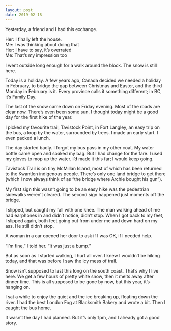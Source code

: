 ```yaml
---
layout: post
date: 2019-02-18
---
```


Yesterday, a friend and I had this exchange. 

Her: I finally left the house.  
Me: I was thinking about doing that  
Her: I have to say, it’s overrated  
Me: That’s my impression too  

I went outside long enough for a walk around the block. The snow is still here. 

Today is a holiday. A few years ago, Canada decided we needed a holiday in February, to bridge the gap between Christmas and Easter, and the third Monday in February is it. Every province calls it something different; in BC, it’s Family Day. 

The last of the snow came down on Friday evening. Most of the roads are clear now. There’s even been some sun. I thought today might be a good day for the first hike of the year. 

I picked my favourite trail, Tavistock Point, in Fort Langley, an easy trip on the bus, a loop by the water, surrounded by trees. I made an early start. I even packed a lunch. 

The day started badly. I forgot my bus pass in my other coat. My water bottle came open and soaked my bag. But I had change for the fare. I used my gloves to mop up the water. I’d made it this far; I would keep going. 

Tavistock Trail is on tiny McMillan Island, most of which has been returned to the Kwantlen indigenous people. There’s only one land bridge to get there (which I now always think of as “the bridge where Archie bought his gun”). 

My first sign this wasn’t going to be an easy hike was the pedestrian sidewalks weren’t cleared. The second sign happened just moments off the bridge. 

I slipped, but caught my fall with one knee. The man walking ahead of me had earphones in and didn’t notice, didn’t stop. When I got back to my feet, I slipped again, both feet going out from under me and down hard on my ass. He still didn’t stop. 

A woman in a car opened her door to ask if I was OK, if I needed help. 

“I’m fine,” I told her. “It was just a bump.”

But as soon as I started walking, I hurt all over. I knew I wouldn’t be hiking today, and that was before I saw the icy mess of trail. 

Snow isn’t supposed to last this long on the south coast. That’s why I live here. We get a few hours of pretty white snow, then it melts away after dinner time. This is all supposed to be gone by now, but this year, it’s hanging on. 

I sat a while to enjoy the quiet and the ice breaking up, floating down the river. I had the best London Fog at Blacksmith Bakery and wrote a bit. Then I caught the bus home. 

It wasn’t the day I had planned. But it’s only 1pm, and I already got a good story. 
